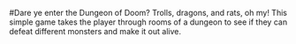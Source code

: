 #Dare ye enter the Dungeon of Doom?
Trolls, dragons, and rats, oh my! This simple game takes the player through rooms of a dungeon to see if they can defeat different monsters and make it out alive.

